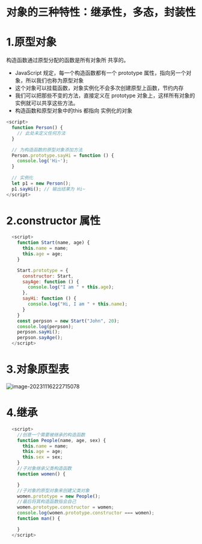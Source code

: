 # 对象的三种特性：继承性，多态，封装性

# 1.原型对象

构造函数通过原型分配的函数是所有对象所 共享的。

- JavaScript 规定，每一个构造函数都有一个 prototype 属性，指向另一个对象，所以我们也称为原型对象
- 这个对象可以挂载函数，对象实例化不会多次创建原型上函数，节约内存
- 我们可以把那些不变的方法，直接定义在 prototype 对象上，这样所有对象的实例就可以共享这些方法。
- 构造函数和原型对象中的this 都指向 实例化的对象

```javascript
<script>
  function Person() {
    // 此处未定义任何方法
  }

  // 为构造函数的原型对象添加方法
  Person.prototype.sayHi = function () {
    console.log('Hi~');
  }
	
  // 实例化
  let p1 = new Person();
  p1.sayHi(); // 输出结果为 Hi~
</script>
```

# 2.constructor 属性

```javascript
  <script>
    function Start(name, age) {
      this.name = name;
      this.age = age;
    }

    Start.prototype = {
      constructor: Start,
      sayAge: function () {
        console.log("I am " + this.age);
      },
      sayHi: function () {
        console.log("Hi, I am " + this.name);
      }
    }
    const perpson = new Start("John", 20);
    console.log(perpson);
    perpson.sayHi();
    perpson.sayAge();
  </script>
```

# 3.对象原型表

![image-20231116222715078](C:\Users\张吉勇\AppData\Roaming\Typora\typora-user-images\image-20231116222715078.png)

# 4.继承

```javascript
  <script>
    //创意一个需要被继承的构造函数
    function People(name, age, sex) {
      this.name = name;
      this.age = age;
      this.sex = sex;
    }
    //子对象继承父类构造函数
    function women() {

    }
    //子对象的原型对象来创建父类对象
    women.prototype = new People();
    //最后将其构造函数指会自己
    women.prototype.constructor = women;
    console.log(women.prototype.constructor === women);
    function man() {

    }
  </script>
```

